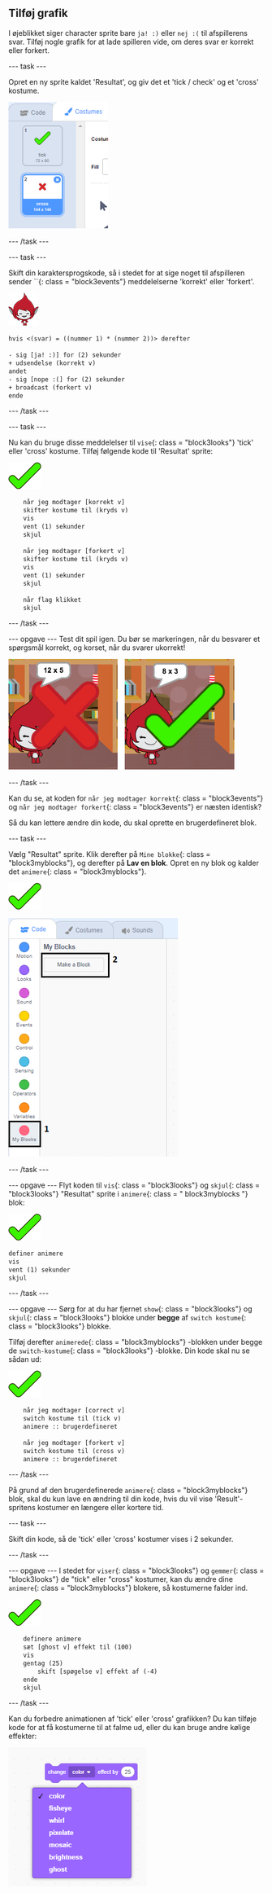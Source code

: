 ## Tilføj grafik

I øjeblikket siger character sprite bare `ja! :)` eller `nej :(` til afspillerens svar. Tilføj nogle grafik for at lade spilleren vide, om deres svar er korrekt eller forkert.

\--- task \---

Opret en ny sprite kaldet 'Resultat', og giv det et 'tick / check' og et 'cross' kostume.

![Sprite med kryds og kryds kostumer](images/brain-result.png)

\--- /task \---

\--- task \---

Skift din karaktersprogskode, så i stedet for at sige noget til afspilleren sender ``{: class = "block3events"} meddelelserne 'korrekt' eller 'forkert'.

![Character sprite](images/giga-sprite.png)

```blocks3
hvis <(svar) = ((nummer 1) * (nummer 2))> derefter

- sig [ja! :)] for (2) sekunder
+ udsendelse (korrekt v)
andet
- sig [nope :(] for (2) sekunder
+ broadcast (forkert v)
ende
```

\--- /task \---

\--- task \---

Nu kan du bruge disse meddelelser til `vise`{: class = "block3looks"} 'tick' eller 'cross' kostume. Tilføj følgende kode til 'Resultat' sprite:

![Resultat sprite](images/result-sprite.png)

```blocks3
    når jeg modtager [korrekt v]
    skifter kostume til (kryds v)
    vis
    vent (1) sekunder
    skjul

    når jeg modtager [forkert v]
    skifter kostume til (kryds v)
    vis
    vent (1) sekunder
    skjul

    når flag klikket
    skjul
```

\--- /task \---

\--- opgave \--- Test dit spil igen. Du bør se markeringen, når du besvarer et spørgsmål korrekt, og korset, når du svarer ukorrekt!

![Tjek for korrekt, kryds for forkert svar](images/brain-test-answer.png)

\--- /task \---

Kan du se, at koden for `når jeg modtager korrekt`{: class = "block3events"} og `når jeg modtager forkert`{: class = "block3events"} er næsten identisk?

Så du kan lettere ændre din kode, du skal oprette en brugerdefineret blok.

\--- task \---

Vælg "Resultat" sprite. Klik derefter på `Mine blokke`{: class = "block3myblocks"}, og derefter på **Lav en blok**. Opret en ny blok og kalder det `animere`{: class = "block3myblocks"}.

![Resultat sprite](images/result-sprite.png)

![Opret en blok kaldet animere](images/brain-animate-function.png)

\--- /task \---

\--- opgave \--- Flyt koden til `vis`{: class = "block3looks"} og `skjul`{: class = "block3looks"} "Resultat" sprite i `animere`{: class = " block3myblocks "} blok:

![Resultat sprite](images/result-sprite.png)

```blocks3
definer animere
vis
vent (1) sekunder
skjul
```

\--- /task \---

\--- opgave \--- Sørg for at du har fjernet `show`{: class = "block3looks"} og `skjul`{: class = "block3looks"} blokke under **begge** af `switch kostume`{: class = "block3looks"} blokke.

Tilføj derefter `animerede`{: class = "block3myblocks"} -blokken under begge de `switch-kostume`{: class = "block3looks"} -blokke. Din kode skal nu se sådan ud:

![Resultat sprite](images/result-sprite.png)

```blocks3
    når jeg modtager [correct v]
    switch kostume til (tick v)
    animere :: brugerdefineret

    når jeg modtager [forkert v]
    switch kostume til (cross v)
    animere :: brugerdefineret
```

\--- /task \---

På grund af den brugerdefinerede `animere`{: class = "block3myblocks"} blok, skal du kun lave en ændring til din kode, hvis du vil vise 'Result'-spritens kostumer en længere eller kortere tid.

\--- task \---

Skift din kode, så de 'tick' eller 'cross' kostumer vises i 2 sekunder.

\--- /task \---

\--- opgave \--- I stedet for `viser`{: class = "block3looks"} og `gemmer`{: class = "block3looks"} de "tick" eller "cross" kostumer, kan du ændre dine `animere`{: class = "block3myblocks"} blokere, så kostumerne falder ind.

![Resultat sprite](images/result-sprite.png)

```blocks3
    definere animere
    sæt [ghost v] effekt til (100)
    vis
    gentag (25)
        skift [spøgelse v] effekt af (-4)
    ende
    skjul
```

\--- /task \---

Kan du forbedre animationen af 'tick' eller 'cross' grafikken? Du kan tilføje kode for at få kostumerne til at falme ud, eller du kan bruge andre kølige effekter:

![skærmbillede](images/brain-effects.png)